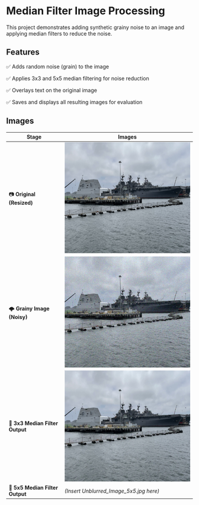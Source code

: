 # Median Filter Image Processing
This project demonstrates adding synthetic grainy noise to an image and applying median filters to reduce the noise.

## Features

✅ Adds random noise (grain) to the image

✅ Applies 3x3 and 5x5 median filtering for noise reduction

✅ Overlays text on the original image

✅ Saves and displays all resulting images for evaluation

## Images

| Stage                           | Images       |
| ------------------------------- | ----------------------------------------- |
| 📷 **Original (Resized)**       | *<img src="https://github.com/Hghn02/Grainy-Image-Debrlurring/blob/main/IMG_2279.jpg" alt="Screenshot Placeholder" width="450" height="300">*                 |
| 🌩️ **Grainy Image (Noisy)**    | *<img src="https://github.com/Hghn02/Grainy-Image-Debrlurring/blob/main/Grainy_Image.jpg" alt="Screenshot Placeholder" width="450" height="300">*         |
| 🔲 **3x3 Median Filter Output** | *<img src="https://github.com/Hghn02/Grainy-Image-Debrlurring/blob/main/Unblurred_Image_3x3.jpg" alt="Screenshot Placeholder" width="450" height="300">* |
| 🔳 **5x5 Median Filter Output** | *(Insert Unblurred\_Image\_5x5.jpg here)* |

